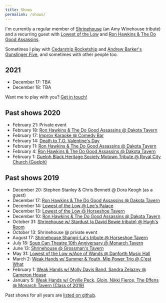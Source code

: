 ```yaml
---
title: Shows
permalink: /shows/
---
```


I'm currently a regular member of [Shrinehouse](https://www.facebook.com/shrinehouseband/) (an Amy Winehouse tribute) and a recurring guest with [Lowest of the Low](http://lowestofthelow.com/) and [Ron Hawkins & The Do Good Assassins](https://www.ronhawkins.com/music/type/do-good-assassins/).

Sometimes I play with [Cedarstrip Rocketship](https://cedarstriprocketship.bandcamp.com/) and [Andrew Barker's Gunslinger Five](andrewbarker.bandcamp.com/album/gunslinger), and sometimes with other people too.

## 2021

- December 17: TBA
- December 18: TBA

Want me to play with you? [Get in touch!](mailto:me@ruhee.ca)

## Past shows 2020

- February 21: Private event
- February 18: [Ron Hawkins & The Do Good Assassins @ Dakota Tavern](https://www.facebook.com/events/172330140793074)
- February 17: [Improv Karaoke @ Comedy Bar](https://www.facebook.com/events/919645378504009/)
- February 14: [Death to T.O. Valentine's Day](https://www.facebook.com/events/2542255186058635/)
- February 11: [Ron Hawkins & The Do Good Assassins @ Dakota Tavern](https://www.facebook.com/events/172330134126408)
- February 4: [Ron Hawkins & The Do Good Assassins @ Dakota Tavern](https://www.facebook.com/events/172330137459741)
- February 1: [Guelph Black Heritage Society Motown Tribute @ Royal City Church (Guelph)](https://www.facebook.com/events/443826082872786/)

## Past shows 2019

- December 20: Stephen Stanley & Chris Bennett @ Dora Keogh (as a guest)
- December 17: [Ron Hawkins & The Do Good Assassins @ Dakota Tavern](https://www.facebook.com/events/499371063992220/?event_time_id=499371067325553)
- December 14: [Lowest of the Low @ Lee's Palace](https://www.facebook.com/events/390755181599789/)
- December 13: [Lowest of the Low @ Horseshoe Tavern](https://www.facebook.com/events/1314138618755731/)
- December 10: [Ron Hawkins & The Do Good Assassins @ Dakota Tavern](https://www.facebook.com/events/499371073992219)
- October 31: [Shrinehouse w/ Stardust (a David Bowie tribute) @ Hugh's Room](https://www.facebook.com/events/408587949763064/)
- October 13: Shrinehouse @ private event
- August 17: [Shrinehouse Shangri-La's tribute @ Horseshoe Tavern](https://www.facebook.com/events/185621135726773/)
- July 18: [Soup Can Theatre 10th Anniversary @ Monarch Tavern](https://www.facebook.com/events/2307737699264985/)
- June 13: [Shrinehouse @ Grossman's Tavern](https://www.facebook.com/events/317729169177200/)
- May 31: [Lowest of the Low w/Ace of Wands @ Danforth Music Hall](https://www.facebook.com/events/2131756887136240/2193686574276604/)
- March 2: [Weak Hands w/ Summer & Youth, Mip Power Trio @ C'est What](https://www.facebook.com/events/782724472089374/)
- February 1: [Weak Hands w/ Molly Davis Band, Sandra Zelazny @ Cameron House](https://www.facebook.com/events/308366519799844/)
- January 5: [Weak Hands w/ Orville Peck, Gloin, Nikki Fierce, The Effens @ Monarch Tavern (Class of 2019)](https://www.facebook.com/events/290911961550193/)

Past shows for all years are [listed on github](https://github.com/ruhee/show-archive/tree/master/raw).
